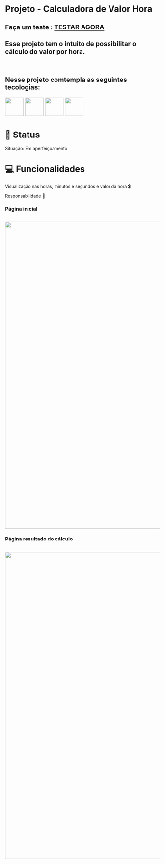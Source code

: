   <h1>Projeto - Calculadora de Valor Hora</h1>
  
  <h2>Faça um teste : 
  <a href="https://projeto-calculo-de-valor-hora-v1.luan-eduardo-si.repl.co" target="_blank">
   TESTAR AGORA
  </a>
  <h2/>
  
  <p>
  Esse projeto tem o intuito de possibilitar o cálculo do valor por hora.   
  <p>
   <br>
  <p>  
  Nesse projeto comtempla as seguintes tecologias:
  </p>
  
  <span>
    <img src="https://getbootstrap.com/docs/5.0/assets/brand/bootstrap-logo.svg" height="60">
    <img src="https://upload.wikimedia.org/wikipedia/commons/thumb/3/31/Webysther_20160423_-_Elephpant.svg/2560px-Webysther_20160423_-_Elephpant.svg.png" height="60">
    <img src="https://encrypted-tbn0.gstatic.com/images?q=tbn:ANd9GcQHbFyCIgAHrJAjB1IqhtfJbYgp0PgEVBumx2XhfvNh5srt0lMNgSLR1aS8MhlOpZBVrb0&usqp=CAU" height="60">
    <img src="https://cdn-icons-png.flaticon.com/512/732/732190.png" height="60">
  </span>
   
  <h1> 📜 Status </h1>
  <p> Situação: Em aperfeiçoamento </p>
  
  <h1> 💻 Funcionalidades </h1>
  <p> Visualização nas horas, minutos e segundos e valor da hora 💲</p>
  <p> Responsabilidade 📲 </p>
  
  <h3> Página inicial </h3>
  <br>
  <img src="https://img001.prntscr.com/file/img001/m5erurGcRIOxPLFlkymxjw.png" width="1000">
  <br>
  
  <h3> Página resultado do cálculo </h3>
  <br>
  <img src="https://img001.prntscr.com/file/img001/KkNi1oxnTSylq-DYwn1Xxw.png" width="1000">
  <br>
  

